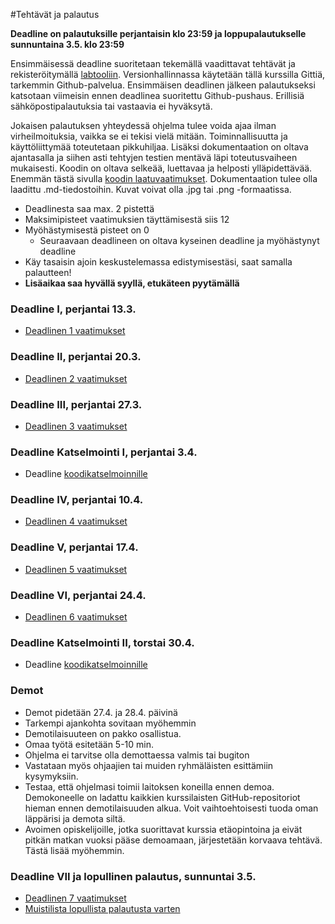 ﻿#Tehtävät ja palautus

**Deadline on palautuksille perjantaisin klo 23:59 ja loppupalautukselle sunnuntaina 3.5. klo 23:59**

Ensimmäisessä deadline suoritetaan tekemällä vaadittavat tehtävät ja rekisteröitymällä [labtooliin](http://tktl-labtool.herokuapp.com/register). Versionhallinnassa käytetään tällä kurssilla Gittiä, tarkemmin Github-palvelua. Ensimmäisen deadlinen jälkeen palautukseksi katsotaan viimeisin ennen deadlinea suoritettu Github-pushaus. Erillisiä sähköpostipalautuksia tai vastaavia ei hyväksytä.

Jokaisen palautuksen yhteydessä ohjelma tulee voida ajaa ilman virheilmoituksia, vaikka se ei tekisi vielä mitään. Toiminnallisuutta ja käyttöliittymää toteutetaan pikkuhiljaa. Lisäksi dokumentaation  on oltava ajantasalla ja siihen asti tehtyjen testien mentävä läpi toteutusvaiheen mukaisesti. Koodin on oltava selkeää, luettavaa ja helposti ylläpidettävää. Enemmän tästä sivulla [koodin laatuvaatimukset](Koodin-laatuvaatimukset.md). Dokumentaation tulee olla laadittu .md-tiedostoihin. Kuvat voivat olla .jpg tai .png -formaatissa.

* Deadlinesta saa max. 2 pistettä
* Maksimipisteet vaatimuksien täyttämisestä siis 12
* Myöhästymisestä pisteet on 0
  * Seuraavaan deadlineen on oltava kyseinen deadline ja myöhästynyt deadline
* Käy tasaisin ajoin keskustelemassa edistymisestäsi, saat samalla palautteen!
* **Lisäaikaa saa hyvällä syyllä, etukäteen pyytämällä**

### Deadline I, perjantai 13.3.
* [Deadlinen 1 vaatimukset](Deadline-1.md)

### Deadline II, perjantai 20.3.
* [Deadlinen 2 vaatimukset](Deadline-2.md)

### Deadline III, perjantai 27.3.
* [Deadlinen 3 vaatimukset](Deadline-3.md)

### Deadline Katselmointi I, perjantai 3.4.
* Deadline [koodikatselmoinnille](Koodikatselmointi.md)

### Deadline IV, perjantai 10.4.
* [Deadlinen 4 vaatimukset](Deadline-4.md)

### Deadline V, perjantai 17.4.
* [Deadlinen 5 vaatimukset](Deadline-5.md)

### Deadline VI, perjantai 24.4.
* [Deadlinen 6 vaatimukset](Deadline-6.md)

### Deadline Katselmointi II, torstai 30.4.
* Deadline [koodikatselmoinnille](Koodikatselmointi.md)

### Demot

* Demot pidetään 27.4. ja 28.4. päivinä
* Tarkempi ajankohta sovitaan myöhemmin
* Demotilaisuuteen on pakko osallistua.
* Omaa työtä esitetään 5-10 min. 
* Ohjelma ei tarvitse olla demottaessa valmis tai bugiton
* Vastataan myös ohjaajien tai muiden ryhmäläisten esittämiin kysymyksiin.
* Testaa, että ohjelmasi toimii laitoksen koneilla ennen demoa. Demokoneelle on ladattu kaikkien kurssilaisten GitHub-repositoriot hieman ennen demotilaisuuden alkua. Voit vaihtoehtoisesti tuoda oman läppärisi ja demota siltä.
* Avoimen opiskelijoille, jotka suorittavat kurssia etäopintoina ja eivät pitkän matkan vuoksi pääse demoamaan, järjestetään korvaava tehtävä. Tästä lisää myöhemmin. 

### Deadline VII ja lopullinen palautus, sunnuntai 3.5.
* [Deadlinen 7 vaatimukset](Deadline-7-lopullinen-palautus.md)
* [Muistilista lopullista palautusta varten](Muistilista.md)

